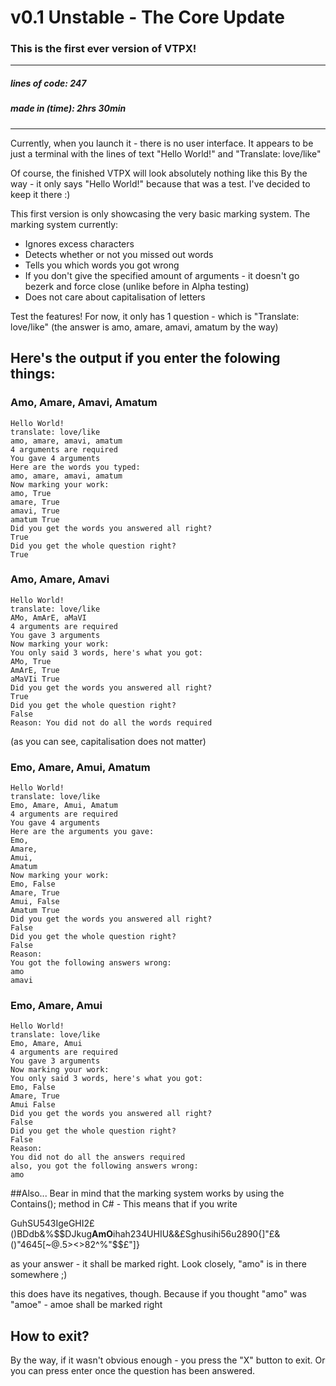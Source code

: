 # v0.1 Unstable - The Core Update
### This is the first ever version of VTPX!
---
##### lines of code: 247
##### made in (time): 2hrs 30min
---

Currently, when you launch it - there is no user interface.
It appears to be just a terminal with the lines of text
"Hello World!"
and
"Translate: love/like"

Of course, the finished VTPX will look absolutely nothing like this
By the way - it only says "Hello World!" because that was a test.
I've decided to keep it there :)

This first version is only showcasing the very basic marking system.
The marking system currently:
* Ignores excess characters
* Detects whether or not you missed out words
* Tells you which words you got wrong
* If you don't give the specified amount of arguments - it doesn't go bezerk and force close (unlike before in Alpha testing)
* Does not care about capitalisation of letters

Test the features!
For now, it only has 1 question - which is "Translate: love/like"
(the answer is amo, amare, amavi, amatum by the way)

## Here's the output if you enter the folowing things:
### Amo, Amare, Amavi, Amatum
```
Hello World! 
translate: love/like 
amo, amare, amavi, amatum 
4 arguments are required 
You gave 4 arguments 
Here are the words you typed: 
amo, amare, amavi, amatum 
Now marking your work: 
amo, True 
amare, True 
amavi, True 
amatum True 
Did you get the words you answered all right? 
True 
Did you get the whole question right? 
True 
```
### Amo, Amare, Amavi
```
Hello World! 
translate: love/like 
AMo, AmArE, aMaVI 
4 arguments are required 
You gave 3 arguments 
Now marking your work: 
You only said 3 words, here's what you got: 
AMo, True 
AmArE, True 
aMaVIi True 
Did you get the words you answered all right? 
True 
Did you get the whole question right? 
False 
Reason: You did not do all the words required 
```
(as you can see, capitalisation does not matter)

### Emo, Amare, Amui, Amatum
```
Hello World! 
translate: love/like 
Emo, Amare, Amui, Amatum 
4 arguments are required 
You gave 4 arguments 
Here are the arguments you gave:
Emo,
Amare,
Amui,
Amatum
Now marking your work:  
Emo, False 
Amare, True 
Amui, False
Amatum True 
Did you get the words you answered all right? 
False 
Did you get the whole question right? 
False 
Reason:
You got the following answers wrong:
amo
amavi
```
### Emo, Amare, Amui
```
Hello World! 
translate: love/like 
Emo, Amare, Amui 
4 arguments are required 
You gave 3 arguments 
Now marking your work: 
You only said 3 words, here's what you got: 
Emo, False 
Amare, True 
Amui False
Did you get the words you answered all right? 
False 
Did you get the whole question right? 
False 
Reason:
You did not do all the answers required
also, you got the following answers wrong:
amo
```

##Also...
Bear in mind that the marking system works by using
the Contains(); method in C# - This means that if you write

GuhSU543IgeGHI2£()BDdb&%$$DJkug**AmO**ihah234UHIU&&£Sghusihi56u2890{]"£&()"4645[~@.5><>82^%"$$£"]}

as your answer - it shall be marked right. Look closely, "amo" is in there somewhere ;)

this does have its negatives, though. Because if you thought "amo" was "amoe" - amoe shall be marked right

## How to exit?
By the way, if it wasn't obvious enough - you press the "X" button to exit.
Or you can press enter once the question has been answered.
